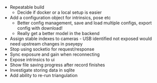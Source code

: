 - Repeatable build
    - Decide if docker or a local setup is easier
- Add a configuration object for intrinsics, pose etc
    - Better config management, save and load multiple configs, export config with download!
    - Really get a better model in the backend
- Assign stable indexes to cameras
        - USB identified not exposed would need upstream changes in pseyepy
- Stop using socketio for request/response
- Sync exposure and gain when reconnecting
- Expose intrinsics to ui
- Show file saving progress after record finishes
- Investigate storing data in sqlite
- Add ability to re-run triangulation